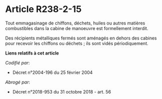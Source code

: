# Article R238-2-15

Tout emmagasinage de chiffons, déchets, huiles ou autres matières combustibles dans la cabine de manoeuvre est formellement
interdit.

Des récipients métalliques fermés sont aménagés en dehors des cabines pour recevoir les chiffons ou déchets ; ils sont vidés
périodiquement.

**Liens relatifs à cet article**

_Codifié par_:

  - Décret n°2004-196 du 25 février 2004

_Abrogé par_:

  - Décret n°2018-953 du 31 octobre 2018 - art. 56
